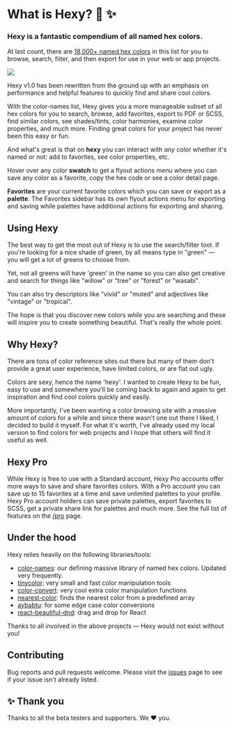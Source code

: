 # What is Hexy? 🌈 ✨

### Hexy is a fantastic compendium of all named hex colors. 

At last count, there are [18,000+ named hex colors](https://github.com/meodai/color-names) in this list for you to browse, search, filter, and then export for use in your web or app projects.

![](http://studio.bio/images/hexy.jpg)

Hexy v1.0 has been rewritten from the ground up with an emphasis on performance and helpful features to quickly find and share cool colors.

With the color-names list, Hexy gives you a more manageable subset of all hex colors for you to search, browse, add favorites, export to PDF or SCSS, find similar colors, see shades/tints, color harmonies, examine color properties, and much more. Finding great colors for your project has never been this easy or fun.

And what's great is that on **hexy** you can interact with *any* color whether it's named or not: add to favorites, see color properties, etc.

Hover over any color **swatch** to get a flyout actions menu where you can save any color as a favorite, copy the hex code or see a color detail page.

**Favorites** are your current favorite colors which you can save or export as a **palette**. The Favorites sidebar has its own flyout actions menu for exporting and saving while palettes have additional actions for exporting and sharing.

## Using Hexy
The best way to get the most out of Hexy is to use the search/filter tool. If you're looking for a nice shade of green, by all means type in "green" — you will get a lot of greens to choose from.

Yet, not all greens will have 'green' in the name so you can also get creative and search for things like "willow" or "tree" or "forest" or "wasabi".

You can also try descriptors like "vivid" or "muted" and adjectives like "vintage" or "tropical".

The hope is that you discover new colors *while* you are searching and these will inspire you to create something beautiful. That's really the whole point.

## Why Hexy?
There are tons of color reference sites out there but many of them don't provide a great user experience, have limited colors, or are flat out ugly.

Colors are sexy, hence the name 'hexy'. I wanted to create Hexy to be fun, easy to use and somewhere you'll be coming back to again and again to get inspiration and find cool colors quickly and easily.

More importantly, I've been wanting a color browsing site with a massive amount of colors for a while and since there wasn't one out there I liked, I decided to build it myself. For what it's worth, I've already used my local version to find colors for web projects and I hope that others will find it useful as well.

## Hexy Pro
While Hexy is free to use with a Standard account, Hexy Pro accounts offer more ways to save and share favorites colors. With a Pro account you can save up to 15 favorites at a time and save unlimited palettes to your profile. Hexy Pro account holders can save private palettes, export favorites to SCSS, get a private share link for palettes and much more. See the full list of features on the [/pro](https://hexy.io/pro) page.

## Under the hood
Hexy relies heavily on the following libraries/tools:
    
- [color-names](https://github.com/meodai/color-names): our defining massive library of named hex colors. Updated very frequently.
- [tinycolor](https://github.com/bgrins/TinyColor): very small and fast color manipulation tools
- [color-convert](https://github.com/Qix-/color-convert): very cool extra color manipulation functions
- [nearest-color](https://github.com/dtao/nearest-color): finds the nearest color from a predefined array
- [aybabtu](https://github.com/SeanCannon/aybabtu): for some edge case color conversions
- [react-beautiful-dnd](https://github.com/atlassian/react-beautiful-dnd): drag and drop for React

Thanks to all involved in the above projects — Hexy would not exist without you!

## Contributing
Bug reports and pull requests welcome. Please visit the [issues](https://github.com/joshuaiz/hexy2/issues) page to see if your issue isn't already listed.

## ✨ Thank you
Thanks to all the beta testers and supporters. We ❤️ you.

